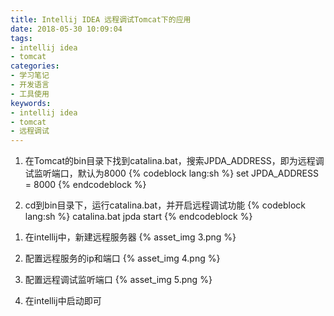 ```yaml
---
title: Intellij IDEA 远程调试Tomcat下的应用
date: 2018-05-30 10:09:04
tags:
- intellij idea
- tomcat
categories:
- 学习笔记
- 开发语言
- 工具使用
keywords:
- intellij idea
- tomcat
- 远程调试
---
```


1. 在Tomcat的bin目录下找到catalina.bat，搜索JPDA_ADDRESS，即为远程调试监听端口，默认为8000
{% codeblock lang:sh %}
set JPDA_ADDRESS = 8000
{% endcodeblock %}

1. cd到bin目录下，运行catalina.bat，并开启远程调试功能
{% codeblock lang:sh %}
catalina.bat jpda start
{% endcodeblock %}
<!-- more -->
1. 在intellij中，新建远程服务器
{% asset_img 3.png %}

1. 配置远程服务的ip和端口
{% asset_img 4.png %}

1. 配置远程调试监听端口
{% asset_img 5.png %}

1. 在intellij中启动即可
